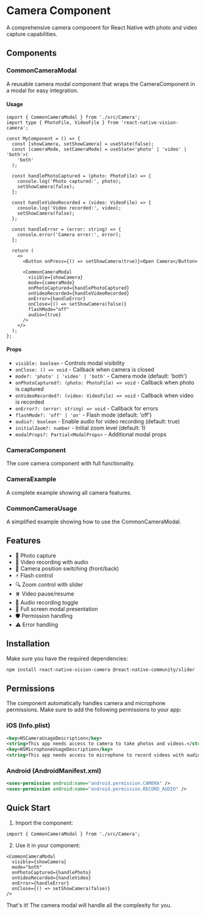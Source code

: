 # Camera Component

A comprehensive camera component for React Native with photo and video capture capabilities.

## Components

### CommonCameraModal

A reusable camera modal component that wraps the CameraComponent in a modal for easy integration.

#### Usage

```tsx
import { CommonCameraModal } from './src/Camera';
import type { PhotoFile, VideoFile } from 'react-native-vision-camera';

const MyComponent = () => {
  const [showCamera, setShowCamera] = useState(false);
  const [cameraMode, setCameraMode] = useState<'photo' | 'video' | 'both'>(
    'both'
  );

  const handlePhotoCaptured = (photo: PhotoFile) => {
    console.log('Photo captured:', photo);
    setShowCamera(false);
  };

  const handleVideoRecorded = (video: VideoFile) => {
    console.log('Video recorded:', video);
    setShowCamera(false);
  };

  const handleError = (error: string) => {
    console.error('Camera error:', error);
  };

  return (
    <>
      <Button onPress={() => setShowCamera(true)}>Open Camera</Button>

      <CommonCameraModal
        visible={showCamera}
        mode={cameraMode}
        onPhotoCaptured={handlePhotoCaptured}
        onVideoRecorded={handleVideoRecorded}
        onError={handleError}
        onClose={() => setShowCamera(false)}
        flashMode="off"
        audio={true}
      />
    </>
  );
};
```

#### Props

- `visible: boolean` - Controls modal visibility
- `onClose: () => void` - Callback when camera is closed
- `mode?: 'photo' | 'video' | 'both'` - Camera mode (default: 'both')
- `onPhotoCaptured?: (photo: PhotoFile) => void` - Callback when photo is captured
- `onVideoRecorded?: (video: VideoFile) => void` - Callback when video is recorded
- `onError?: (error: string) => void` - Callback for errors
- `flashMode?: 'off' | 'on'` - Flash mode (default: 'off')
- `audio?: boolean` - Enable audio for video recording (default: true)
- `initialZoom?: number` - Initial zoom level (default: 1)
- `modalProps?: Partial<ModalProps>` - Additional modal props

### CameraComponent

The core camera component with full functionality.

### CameraExample

A complete example showing all camera features.

### CommonCameraUsage

A simplified example showing how to use the CommonCameraModal.

## Features

- 📸 Photo capture
- 🎥 Video recording with audio
- 🔄 Camera position switching (front/back)
- ⚡ Flash control
- 🔍 Zoom control with slider
- ⏸️ Video pause/resume
- 🎤 Audio recording toggle
- 📱 Full screen modal presentation
- 🛡️ Permission handling
- ⚠️ Error handling

## Installation

Make sure you have the required dependencies:

```bash
npm install react-native-vision-camera @react-native-community/slider
```

## Permissions

The component automatically handles camera and microphone permissions. Make sure to add the following permissions to your app:

### iOS (Info.plist)

```xml
<key>NSCameraUsageDescription</key>
<string>This app needs access to camera to take photos and videos.</string>
<key>NSMicrophoneUsageDescription</key>
<string>This app needs access to microphone to record videos with audio.</string>
```

### Android (AndroidManifest.xml)

```xml
<uses-permission android:name="android.permission.CAMERA" />
<uses-permission android:name="android.permission.RECORD_AUDIO" />
```

## Quick Start

1. Import the component:

```tsx
import { CommonCameraModal } from './src/Camera';
```

2. Use it in your component:

```tsx
<CommonCameraModal
  visible={showCamera}
  mode="both"
  onPhotoCaptured={handlePhoto}
  onVideoRecorded={handleVideo}
  onError={handleError}
  onClose={() => setShowCamera(false)}
/>
```

That's it! The camera modal will handle all the complexity for you.
